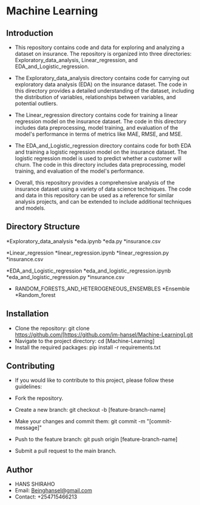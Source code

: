 # Machine Learning

## Introduction

* This repository contains code and data for exploring and analyzing a dataset on insurance. The repository is organized into three directories: Exploratory_data_analysis, Linear_regression, and EDA_and_Logistic_regression.

* The Exploratory_data_analysis directory contains code for carrying out exploratory data analysis (EDA) on the insurance dataset. The code in this directory provides a detailed understanding of the dataset, including the distribution of variables, relationships between variables, and potential outliers.

* The Linear_regression directory contains code for training a linear regression model on the insurance dataset. The code in this directory includes data preprocessing, model training, and evaluation of the model's performance in terms of metrics like MAE, RMSE, and MSE.

* The EDA_and_Logistic_regression directory contains code for both EDA and training a logistic regression model on the insurance dataset. The logistic regression model is used to predict whether a customer will churn. The code in this directory includes data preprocessing, model training, and evaluation of the model's performance.

* Overall, this repository provides a comprehensive analysis of the insurance dataset using a variety of data science techniques. The code and data in this repository can be used as a reference for similar analysis projects, and can be extended to include additional techniques and models.

## Directory Structure
  *Exploratory_data_analysis
  *eda.ipynb
  *eda.py
  *insurance.csv

*Linear_regression
  *linear_regression.ipynb
  *linear_regression.py
  *insurance.csv

*EDA_and_Logistic_regression
  *eda_and_logistic_regression.ipynb
  *eda_and_logistic_regression.py
  *insurance.csv
  
  * RANDOM_FORESTS_AND_HETEROGENEOUS_ENSEMBLES
    *Ensemble
    *Random_forest
  

## Installation
* Clone the repository: git clone https://github.com/[https://github.com/im-hansel/Machine-Learning].git
* Navigate to the project directory: cd [Machine-Learning]
* Install the required packages: pip install -r requirements.txt

## Contributing
* If you would like to contribute to this project, please follow these guidelines:

* Fork the repository.
* Create a new branch: git checkout -b [feature-branch-name]
* Make your changes and commit them: git commit -m "[commit-message]"
* Push to the feature branch: git push origin [feature-branch-name]
* Submit a pull request to the main branch.

## Author
* HANS SHIRAHO
* Email: Beinghansel@gmail.com
* Contact: +254715466213

